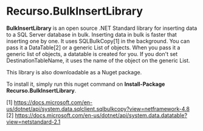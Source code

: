 # Recurso.BulkInsertLibrary
**BulkInsertLibrary** is an open source .NET Standard library for inserting data to a SQL Server database in bulk. Inserting data in bulk is faster
that inserting one by one. It uses SQLBulkCopy[1] in the background. You can pass it a DataTable[2] or a generic List of objects. When you pass it a generic list of objects, a datatable is created for you. If you don't set DestinationTableName, it uses the name of the object on the generic List.

This library is also downloadable as a Nuget package.

To install it, simply run this nuget command on **Install-Package Recurso.BulkInsertLibrary**.

[1] https://docs.microsoft.com/en-us/dotnet/api/system.data.sqlclient.sqlbulkcopy?view=netframework-4.8
[2] https://docs.microsoft.com/en-us/dotnet/api/system.data.datatable?view=netstandard-2.1

